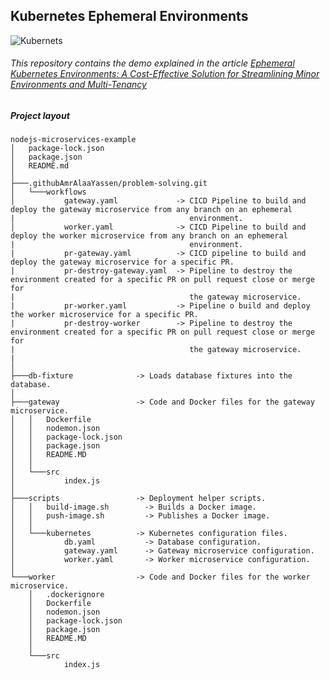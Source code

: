 
## Kubernetes Ephemeral Environments
![Kubernets](https://img.shields.io/badge/-Kubernetes-326CE5?style=for-the-badge&logo=Kubernetes&logoColor=white)
###### This repository contains the demo explained in the article [Ephemeral Kubernetes Environments: A Cost-Effective Solution for Streamlining Minor Environments and Multi-Tenancy](https://amralaayassen.medium.com/ephemeral-kubernetes-environments-a-cost-effective-solution-for-streamlining-minor-environments-d23a00c9f66f)



##### Project layout

```
nodejs-microservices-example
│   package-lock.json
│   package.json
│   README.md
│
├───.githubAmrAlaaYassen/problem-solving.git
│   └───workflows 
│           gateway.yaml             -> CICD Pipeline to build and deploy the gateway microservice from any branch on an ephemeral
|                                       environment.
│           worker.yaml              -> CICD Pipeline to build and deploy the worker microservice from any branch on an ephemeral
|                                       environment.
|           pr-gateway.yaml          -> CICD pipeline to build and deploy the gateway microservice for a specific PR.
|           pr-destroy-gateway.yaml  -> Pipeline to destroy the environment created for a specific PR on pull request close or merge for
|                                       the gateway microservice.
|           pr-worker.yaml           -> Pipeline o build and deploy the worker microservice for a specific PR.
|           pr-destroy-worker        -> Pipeline to destroy the environment created for a specific PR on pull request close or merge for
|                                       the gateway microservice.
|
│
├───db-fixture              -> Loads database fixtures into the database.
│
├───gateway                 -> Code and Docker files for the gateway microservice.
│   │   Dockerfile
│   │   nodemon.json
│   │   package-lock.json
│   │   package.json
│   │   README.MD
│   │
│   └───src
│           index.js
│
├───scripts                 -> Deployment helper scripts.
│   │   build-image.sh        -> Builds a Docker image.
│   │   push-image.sh         -> Publishes a Docker image.
│   │
│   └───kubernetes          -> Kubernetes configuration files.
│           db.yaml           -> Database configuration.
│           gateway.yaml      -> Gateway microservice configuration.
│           worker.yaml       -> Worker microservice configuration.
│
└───worker                  -> Code and Docker files for the worker microservice.
    │   .dockerignore
    │   Dockerfile
    │   nodemon.json
    │   package-lock.json
    │   package.json
    │   README.MD
    │
    └───src
            index.js
```
